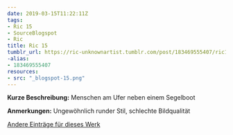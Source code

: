 ```yaml
---
date: 2019-03-15T11:22:11Z
tags:
- Ric 15
- SourceBlogspot
- Ric
title: Ric 15
tumblr_url: https://ric-unknownartist.tumblr.com/post/183469555407/ric15
-alias:
- 183469555407
resources:
- src: "_blogspot-15.png"
---
```


**Kurze Beschreibung:** Menschen am Ufer neben einem Segelboot

**Anmerkungen:** Ungewöhnlich runder Stil, schlechte Bildqualität

[Andere Einträge für dieses Werk](/de/tags/ric-15)
